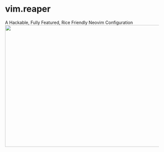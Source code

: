 # vim.reaper
A Hackable, Fully Featured, Rice Friendly Neovim Configuration
<img src="https://gideonwolfe.com/img/neovim/reaper/ascii.png" width="600" height="400" align="center">
